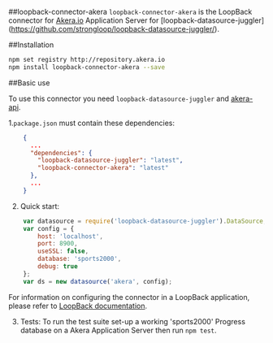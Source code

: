 ##loopback-connector-akera
 `loopback-connector-akera` is the LoopBack connector for [Akera.io](http://www.akera.io) Application Server 
 for [loopback-datasource-juggler] (https://github.com/strongloop/loopback-datasource-juggler/).

##Installation
```sh
npm set registry http://repository.akera.io
npm install loopback-connector-akera --save
```

##Basic use

To use this connector you need `loopback-datasource-juggler` and [akera-api](http://repository.akera.io).

1.`package.json` must contain these dependencies:

```json
    {
      ...
      "dependencies": {
        "loopback-datasource-juggler": "latest",
        "loopback-connector-akera": "latest"
      },
      ...
    }
```

2. Quick start:

```javascript
	var datasource = require('loopback-datasource-juggler').DataSource;
	var config = {
		host: 'localhost',
		port: 8900,
		useSSL: false,
		database: 'sports2000',
		debug: true
	};
	var ds = new datasource('akera', config);
```

For information on configuring the connector in a LoopBack application, please refer to [LoopBack documentation](https://docs.strongloop.com/display/public/LB/Connecting+models+to+data+sources).

3. Tests:
To run the test suite set-up a working 'sports2000' Progress database on a Akera Application Server
then run `npm test`.
	
